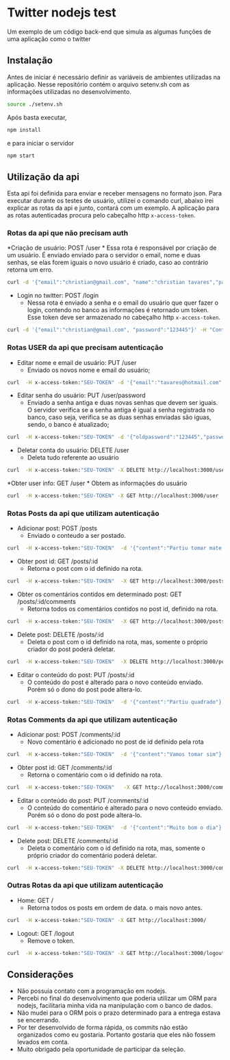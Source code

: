 # Twitter nodejs test

Um exemplo de um código back-end que simula as algumas funções de uma aplicação como o twitter

## Instalação

Antes de iniciar é necessário definir as variáveis de ambientes utilizadas na aplicação.
Nesse repositório contém o arquivo setenv.sh com as informações utilizadas no desenvolvimento.

```sh
source ./setenv.sh
```

Após basta executar,

```sh
npm install
```

e para iniciar o servidor

```sh
npm start
```

## Utilização da api

Esta api foi definida para enviar e receber mensagens no formato json.
Para executar durante os testes de usuário, utilizei o comando curl, abaixo irei explicar as rotas da api
e junto, contará com um exemplo.
A aplicação para as rotas autenticadas procura pelo cabeçalho http ``x-access-token``.

### Rotas da api que não precisam auth

*Criação de usuário: POST /user
    * Essa rota é responsável por criação de um usuário. É enviado enviado para o servidor o email, nome e duas senhas, se elas forem iguais o novo usuário é criado, caso ao contrário retorna um erro.

```sh
curl -d '{"email":"christian@gmail.com", "name":"christian tavares","password1":"123445" ,"password2":"123445"}' -H "Content-Type: application/json" -X POST http://localhost:3000/user/
```

* Login no twitter: POST /login
    * Nessa rota é enviado a senha e o email do usuário que quer fazer o login, contendo no banco as informações é retornado um token. Esse
    token deve ser armazenado no cabeçalho http ``x-access-token``.

```sh
curl -d '{"email":"christian@gmail.com", "password":"123445"}' -H "Content-Type: application/json" -X POST http://localhost:3000/login
```

### Rotas USER da api que precisam autenticação

* Editar nome e email de usuário: PUT /user
    * Enviado os novos nome e email do usuário;

```sh
curl  -H x-access-token:"SEU-TOKEN" -d '{"email":"tavares@hotmail.com", "name":"roberto souza"}' -H "Content-Type: application/json" -X PUT http://localhost:3000/user/
```

* Editar senha do usuário: PUT /user/password
    * Enviado a senha antiga e duas novas senhas que devem ser iguais. O servidor verifica se a senha antiga é igual a senha registrada no banco, caso seja, verifica se as duas senhas enviadas são iguas, sendo, o banco é atualizado;

```sh
curl  -H x-access-token:"SEU-TOKEN" -d '{"oldpassword":"123445","password1":"123","password2":"123"}' -H "Content-Type: application/json" -X PUT http://localhost:3000/user/password
```

* Deletar conta do usuário: DELETE /user
    * Deleta tudo referente ao usuário

```sh
curl  -H x-access-token:"SEU-TOKEN" -X DELETE http://localhost:3000/user
```

*Obter user info: GET /user
    * Obtem as informações do usuário

```sh
curl  -H x-access-token:"SEU-TOKEN" -X GET http://localhost:3000/user
```

### Rotas Posts da api que utilizam autenticação

* Adicionar post: POST /posts
    * Enviado o conteudo a ser postado.

```sh
curl  -H x-access-token:"SEU-TOKEN"  -d '{"content":"Partiu tomar mate da donja"}' -H "Content-Type: application/json" -X POST http://localhost:3000/posts
```

* Obter post id: GET /posts/:id
    * Retorna o post com o id definido na rota.

```sh
curl  -H x-access-token:"SEU-TOKEN"  -X GET http://localhost:3000/posts/1
```

* Obter os comentários contidos em determinado post: GET /posts/:id/comments
    * Retorna todos os comentários contidos no post id, definido na rota.

```sh
curl  -H x-access-token:"SEU-TOKEN"  -X GET http://localhost:3000/posts/1/comments
```

* Delete post: DELETE /posts/:id
    * Deleta o post com o id definido na rota, mas, somente o próprio criador do post poderá deletar.

```sh
curl  -H x-access-token:"SEU-TOKEN"  -X DELETE http://localhost:3000/posts/2
```

* Editar o conteúdo do post: PUT /posts/:id
    * O conteúdo do post é alterado para o novo conteúdo enviado. Porém só o dono do post pode altera-lo.

```sh
curl  -H x-access-token:"SEU-TOKEN"  -d '{"content":"Partiu quadrado"}' -H "Content-Type: application/json" -X PUT http://localhost:3000/posts/1
```

### Rotas Comments da api que utilizam autenticação

* Adicionar post: POST /comments/:id
    * Novo comentário é adicionado no post de id definido pela rota

```sh
curl  -H x-access-token:"SEU-TOKEN"  -d '{"content":"Vamos tomar sim"}' -H "Content-Type: application/json" -X POST http://localhost:3000/comments/1
```

* Obter post id: GET /comments/:id
    * Retorna o comentário com o id definido na rota.

```sh
curl  -H x-access-token:"SEU-TOKEN"   -X GET http://localhost:3000/comments/1
```

* Editar o conteúdo do post: PUT /comments/:id
    * O conteúdo do comentário é alterado para o novo conteúdo enviado. Porém só o dono do post pode altera-lo.

```sh
curl  -H x-access-token:"SEU-TOKEN"  -d '{"content":"Muito bom o dia"}' -H "Content-Type: application/json" -X PUT http://localhost:3000/comments/2
```

* Delete post: DELETE /comments/:id
    * Deleta o comentário com o id definido na rota, mas, somente o próprio criador do comentário poderá deletar.

```sh
curl  -H x-access-token:"SEU-TOKEN" -X DELETE http://localhost:3000/comments/1
```

### Outras Rotas da api que utilizam autenticação

* Home: GET /
    * Retorna todos os posts em ordem de data. o mais novo antes.

```sh
curl  -H x-access-token:"SEU-TOKEN" -X GET http://localhost:3000/
```

* Logout: GET /logout
    * Remove o token.

```sh
curl  -H x-access-token:"SEU-TOKEN" -X GET http://localhost:3000/logout
```

## Considerações

* Não possuia contato com a programação em nodejs.
* Percebi no final do desenvolvimento que poderia utilizar um ORM para nodejs, facilitaria minha vida na manipulação com o banco de dados.
* Não mudei para o ORM pois o prazo determinado para a entrega estava se encerrando.
* Por ter desenvolvido de forma rápida, os commits não estão organizados como eu gostaria. Portanto gostaria que eles não fossem levados em conta.
* Muito obrigado pela oportunidade de participar da seleção.
